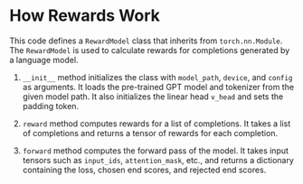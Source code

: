 # How Rewards Work

This code defines a `RewardModel` class that inherits from `torch.nn.Module`. The `RewardModel` is used to calculate rewards for completions generated by a language model.

1. `__init__` method initializes the class with `model_path`, `device`, and `config` as arguments. It loads the pre-trained GPT model and tokenizer from the given model path. It also initializes the linear head `v_head` and sets the padding token.

2. `reward` method computes rewards for a list of completions. It takes a list of completions and returns a tensor of rewards for each completion.

3. `forward` method computes the forward pass of the model. It takes input tensors such as `input_ids`, `attention_mask`, etc., and returns a dictionary containing the loss, chosen end scores, and rejected end scores.
